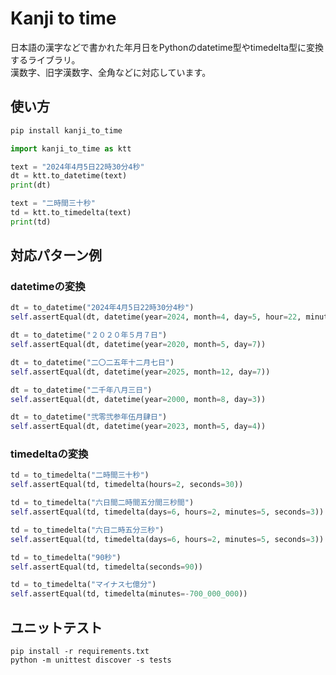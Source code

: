 # Kanji to time

日本語の漢字などで書かれた年月日をPythonのdatetime型やtimedelta型に変換するライブラリ。<br/>
漢数字、旧字漢数字、全角などに対応しています。

## 使い方

```bash
pip install kanji_to_time
```

```python
import kanji_to_time as ktt

text = "2024年4月5日22時30分4秒"
dt = ktt.to_datetime(text)
print(dt)

text = "二時間三十秒"
td = ktt.to_timedelta(text)
print(td)
```

## 対応パターン例

### datetimeの変換

```python
dt = to_datetime("2024年4月5日22時30分4秒")
self.assertEqual(dt, datetime(year=2024, month=4, day=5, hour=22, minute=30, second=4))

dt = to_datetime("２０２０年５月７日")
self.assertEqual(dt, datetime(year=2020, month=5, day=7))

dt = to_datetime("二〇二五年十二月七日")
self.assertEqual(dt, datetime(year=2025, month=12, day=7))

dt = to_datetime("二千年八月三日")
self.assertEqual(dt, datetime(year=2000, month=8, day=3))

dt = to_datetime("弐零弐参年伍月肆日")
self.assertEqual(dt, datetime(year=2023, month=5, day=4))
```

### timedeltaの変換

```python
td = to_timedelta("二時間三十秒")
self.assertEqual(td, timedelta(hours=2, seconds=30))

td = to_timedelta("六日間二時間五分間三秒間")
self.assertEqual(td, timedelta(days=6, hours=2, minutes=5, seconds=3))

td = to_timedelta("六日二時五分三秒")
self.assertEqual(td, timedelta(days=6, hours=2, minutes=5, seconds=3))

td = to_timedelta("90秒")
self.assertEqual(td, timedelta(seconds=90))

td = to_timedelta("マイナス七億分")
self.assertEqual(td, timedelta(minutes=-700_000_000))
```

## ユニットテスト

```
pip install -r requirements.txt
python -m unittest discover -s tests
```